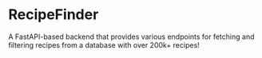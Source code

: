 # RecipeFinder
A FastAPI-based backend that provides various endpoints for fetching and filtering recipes from a database with over 200k+ recipes! 
